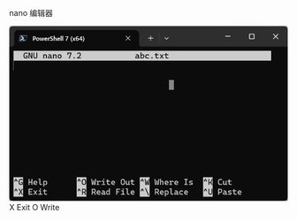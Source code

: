 nano 编辑器

![](https://raw.githubusercontent.com/InsHomePgup/pic_go_img/main/blog/20250113171953925.png)
X Exit 
O Write

